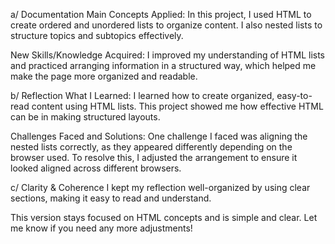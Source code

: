 a/ Documentation
Main Concepts Applied:
In this project, I used HTML to create ordered and unordered lists to organize content. I also nested lists to structure topics and subtopics effectively.

New Skills/Knowledge Acquired:
I improved my understanding of HTML lists and practiced arranging information in a structured way, which helped me make the page more organized and readable.

b/ Reflection
What I Learned:
I learned how to create organized, easy-to-read content using HTML lists. This project showed me how effective HTML can be in making structured layouts.

Challenges Faced and Solutions:
One challenge I faced was aligning the nested lists correctly, as they appeared differently depending on the browser used. To resolve this, I adjusted the arrangement to ensure it looked aligned across different browsers.

c/ Clarity & Coherence
I kept my reflection well-organized by using clear sections, making it easy to read and understand.

This version stays focused on HTML concepts and is simple and clear. Let me know if you need any more adjustments!






